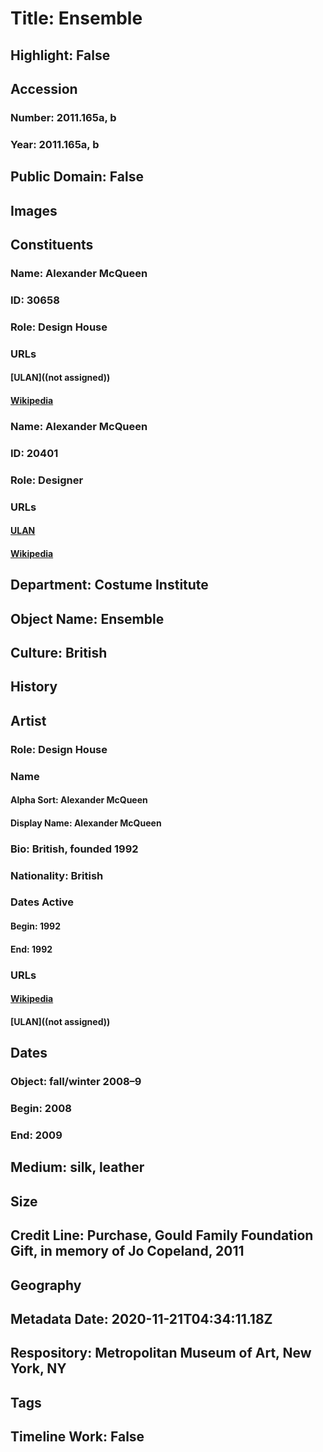 # Title: Ensemble
## Highlight: False
## Accession
### Number: 2011.165a, b
### Year: 2011.165a, b
## Public Domain: False
## Images
## Constituents
### Name: Alexander McQueen
### ID: 30658
### Role: Design House
### URLs
#### [ULAN]((not assigned))
#### [Wikipedia](https://www.wikidata.org/wiki/Q13882231)
### Name: Alexander McQueen
### ID: 20401
### Role: Designer
### URLs
#### [ULAN](http://vocab.getty.edu/page/ulan/500294231)
#### [Wikipedia](https://www.wikidata.org/wiki/Q207939)
## Department: Costume Institute
## Object Name: Ensemble
## Culture: British
## History
## Artist
### Role: Design House
### Name
#### Alpha Sort: Alexander McQueen
#### Display Name: Alexander McQueen
### Bio: British, founded 1992
### Nationality: British
### Dates Active
#### Begin: 1992
#### End: 1992
### URLs
#### [Wikipedia](https://www.wikidata.org/wiki/Q13882231)
#### [ULAN]((not assigned))
## Dates
### Object: fall/winter 2008–9
### Begin: 2008
### End: 2009
## Medium: silk, leather
## Size
## Credit Line: Purchase, Gould Family Foundation Gift, in memory of Jo Copeland, 2011
## Geography
## Metadata Date: 2020-11-21T04:34:11.18Z
## Respository: Metropolitan Museum of Art, New York, NY
## Tags
## Timeline Work: False